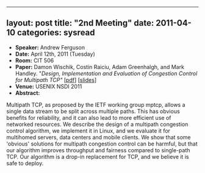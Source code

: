 
---
layout: post
title: "2nd Meeting"
date: 2011-04-10
categories: sysread
---

<ul>
	<li><strong>Speaker:</strong> Andrew Ferguson</li>
	<li><strong>Date:</strong> April 12th, 2011 (Tuesday)</li>
	<li><strong>Room:</strong> CIT 506</li>
	<li><strong>Paper:</strong> Damon Wischik, Costin Raiciu, Adam Greenhalgh, and Mark Handley. "<em>Design, Implementation and Evaluation of Congestion Control for Multipath TCP"</em> [<a href="http://www.usenix.org/events/nsdi11/tech/full_papers/Wischik.pdf" target="_blank">pdf</a>] [<a href="http://www.cs.ucl.ac.uk/staff/d.wischik/Talks/mptcp-nsdi.pdf">slides</a>]</li>
	<li><strong>Venue:</strong> USENIX NSDI 2011</li>
	<li><strong>Abstract:</strong></li>
</ul>
Multipath TCP, as proposed by the IETF working group mptcp, allows a single data stream to be split across multiple paths. This has obvious benefits for reliability, and it can also lead to more efficient use of networked resources. We describe the design of a multipath congestion control algorithm, we implement it in Linux, and we evaluate it for multihomed servers, data centers and mobile clients. We show that some 'obvious' solutions for multipath congestion control can be harmful, but that our algorithm improves throughput and fairness compared to single-path TCP. Our algorithm is a drop-in replacement for TCP, and we believe it is safe to deploy.
